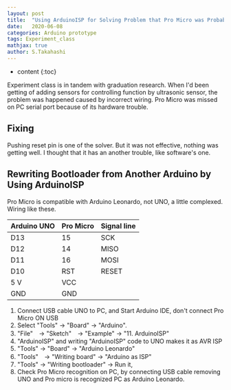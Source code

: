 ```yaml
---
layout: post
title:  "Using ArduinoISP for Solving Problem that Pro Micro was Probably Broken by High Voltage"
date:   2020-06-08
categories: Arduino prototype
tags: Experiment_class
mathjax: true
author: S.Takahashi
---
```


* content
{:toc}

Experiment class is in tandem with graduation research. When I'd been getting of adding sensors for controlling function by ultrasonic sensor, the problem was happened caused by incorrect wiring. Pro Micro was missed on PC serial port because of its hardware trouble.

## Fixing

Pushing reset pin is one of the solver. But it was not effective, nothing was getting well. I thought that it has an another trouble, like software's one.

## Rewriting Bootloader from Another Arduino by Using ArduinoISP

Pro Micro is compatible with Arduino Leonardo, not UNO, a little complexed. Wiring like these.





| Arduino UNO | Pro Micro | Signal line |
|-------------|-----------|-------------|
| D13         | 15        | SCK         |
| D12         | 14        | MISO        |
| D11         | 16        | MOSI        |
| D10         | RST       | RESET       |
| 5 V         | VCC       |             |
| GND         | GND       |             |

1. Connect USB cable UNO to PC, and Start Arduino IDE, don't connect Pro Micro ON USB
2. Select "Tools" → "Board" → "Arduino".
3. "File"　→ "Sketch"　→ "Example" → "11. ArduinoISP"
4. "ArduinoISP" and writing "ArduinoISP" code to UNO makes it as AVR  ISP
5. "Tools" → "Board" → "Arduino Leonardo"
6. "Tools"　→ "Writing board" → "Arduino as ISP"
7. "Tools" → "Writing bootloader" → Run it, 
8. Check Pro Micro recognition on PC, by connecting USB cable removing UNO and Pro micro is recognized PC as Arduino Leonardo.